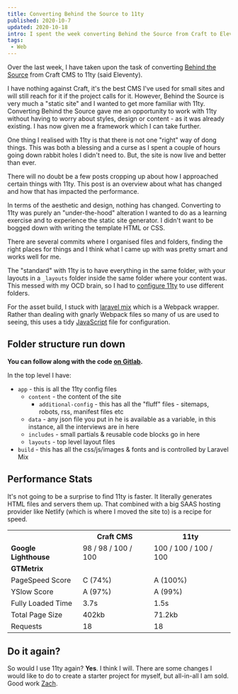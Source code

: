 ```yaml
---
title: Converting Behind the Source to 11ty
published: 2020-10-7
updated: 2020-10-18
intro: I spent the week converting Behind the Source from Craft to Eleventy (a static site generator). Will I use it again?
tags:
 - Web
---
```


Over the last week, I have taken upon the task of converting [Behind the Source](https://www.behindthesource.co.uk/) from Craft CMS to 11ty (said Eleventy). 

I have nothing against Craft, it's the best CMS I've used for small sites and will still reach for it if the project calls for it. However, Behind the Source is very much a "static site" and I wanted to get more familiar with 11ty. Converting Behind the Source gave me an opportunity to work with 11ty without having to worry about styles, design or content - as it was already existing. I has now given me a framework which I can take further.

One thing I realised with 11ty is that there is not one "right" way of dong things. This was both a blessing and a curse as I spent a couple of hours going down rabbit holes I didn't need to. But, the site is now live and better than ever. 

There will no doubt be a few posts cropping up about how I approached certain things with 11ty. This post is an overview about what has changed and how that has impacted the performance.

In terms of the aesthetic and design, nothing has changed. Converting to 11ty was purely an "under-the-hood" alteration I wanted to do as a learning exercise and to experience the static site generator. I didn't want to be bogged down with writing the template HTML or CSS.

There are several commits where I organised files and folders, finding the right places for things and I think what I came up with was pretty smart and works well for me.

The "standard" with 11ty is to have everything in the same folder, with your layouts in a `_layouts` folder inside the same folder where your content was. This messed with my OCD brain, so I had to [configure 11ty](https://gitlab.com/streety-sites/behind-the-source/-/blob/master/.eleventy.js#L7-12) to use different folders.

For the asset build, I stuck with [laravel mix](https://laravel-mix.com/) which is a Webpack wrapper. Rather than dealing with gnarly Webpack files so many of us are used to seeing, this uses a tidy [JavaScript](https://gitlab.com/streety-sites/behind-the-source/-/blob/master/webpack.mix.js) file for configuration.

## Folder structure run down

**You can follow along with the code [on Gitlab](https://gitlab.com/streety-sites/behind-the-source).**

In the top level I have:

- `app` - this is all the 11ty config files
  - `content` - the content of the site
    - `additional-config` - this has all the "fluff" files - sitemaps, robots, rss, manifest files etc
  - `data` - any json file you put in he is available as a variable, in this instance, all the interviews are in here
  - `includes` - small partials & reusable code blocks go in here
  - `layouts` - top level layout files
- `build` - this has all the css/js/images & fonts and is controlled by Laravel Mix

## Performance Stats

It's not going to be a surprise to find 11ty is faster. It literally generates HTML files and servers them up. That combined with a big SAAS hosting provider like Netlify (which is where I moved the site to) is a recipe for speed.

<table>
<tbody>
<tr>
<th>&nbsp;</th>
<th>Craft CMS</th>
<th>11ty</th>
</tr>
<tr>
<td><strong>Google Lighthouse</strong></td>
<td>98 / 98 / 100 / 100</td>
<td class="winner">100 / 100 / 100 / 100</td>
</tr>
<tr>
<td><strong>GTMetrix</strong></td>
</tr>
<tr>
<td>PageSpeed Score</td>
<td>C (74%)</td>
<td class="winner">A (100%)</td>
</tr>
<tr>
<td>YSlow Score</td>
<td>A (97%)</td>
<td class="winner">A (99%)</td>
</tr>
<tr>
<td>Fully Loaded Time</td>
<td>3.7s</td>
<td class="winner">1.5s</td>
</tr>
<tr>
<td>Total Page Size</td>
<td>402kb</td>
<td class="winner">71.2kb</td>
</tr>
<tr>
<td>Requests</td>
<td>18</td>
<td>18</td>
</tr>
</tbody>
</table>

## Do it again?

So would I use 11ty again? **Yes**. I think I will. There are some changes I would like to do to create a starter project for myself, but all-in-all I am sold. Good work [Zach](https://twitter.com/zachleat).